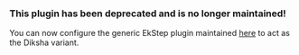 ### This plugin has been deprecated and is no longer maintained!

You can now configure the generic EkStep plugin maintained [here](https://github.com/projectOpenRAP/EkStep) to act as the Diksha variant.
